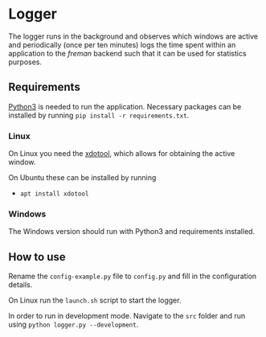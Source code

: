 # Logger

The logger runs in the background and observes which windows are active and periodically (once per ten minutes) logs the time spent within an application to the *freman* backend such that it can be used for statistics purposes.

## Requirements

[Python3](https://www.python.org/) is needed to run the application. Necessary packages can be installed by running `pip install -r requirements.txt`.

### Linux

On Linux you need the [xdotool](http://manpages.ubuntu.com/manpages/trusty/man1/xdotool.1.html), which allows for obtaining the active window. 

On Ubuntu these can be installed by running
* `apt install xdotool`

### Windows

The Windows version should run with Python3 and requirements installed.

## How to use

Rename the `config-example.py` file to `config.py` and fill in the configuration details.

On Linux run the `launch.sh` script to start the logger.

In order to run in development mode. Navigate to the `src` folder and run using `python logger.py --development`.
